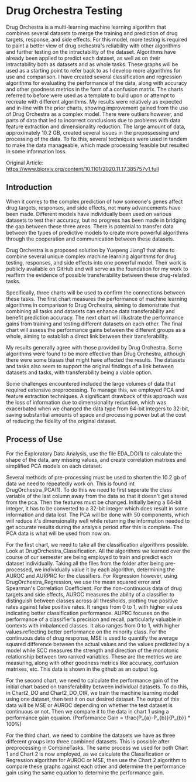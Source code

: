 # Drug Orchestra Testing

Drug Orchestra is a multi-learning machine learning algorithm that combines several datasets to merge the training and prediction of drug targets, response, and side effects.  For this model, more testing is required to paint a better view of drug orchestra's reliability with other algorithms and further testing on the intractability of the dataset. Algorithms have already been applied to predict each dataset, as well as on their intractability both as datasets and as whole tasks. These graphs will be used as a starting point to refer back to as I develop more algorithms for use and comparison. I have created several classification and regression algorithms for evaluating the performance of the data, along with accuracy and other goodness metrics in the form of a confusion matrix. The charts referred to before were used as a template to build upon or attempt to recreate with different algorithms. My results were relatively as expected and in-line with the prior charts, showing improvement gained from the use of Drug Orchestra as a complex model. There were outliers however, and parts of data that led to incorrect conclusions due to problems with data feature extraction and dimensionality reduction. The large amount of data, approximately 10.2 GB, created several issues in the prepossessing and processing of the data. To fix this, several techniques were used in tandem to make the data manageable, which made processing feasible but resulted in some information loss.

Original Article: https://www.biorxiv.org/content/10.1101/2020.11.17.385757v1.full

## Introduction

When it comes to the complex prediction of how someone's genes affect drug targets, responses, and side effects, not many advancements have been made. Different models have individually been used on various datasets to test their accuracy, but no progress has been made in bridging the gap between these three areas. There is potential to transfer data between the types of predictive models to create more powerful algorithms through the cooperation and communication between these datasets.

Drug Orchestra is a proposed solution by Yuepeng Jiang1 that aims to combine several unique complex machine learning algorithms for drug testing, responses, and side effects into one powerful model. Their work is publicly available on GitHub and will serve as the foundation for my work to reaffirm the evidence of possible transferability between these drug-related tasks.

Specifically, three charts will be used to confirm the connections between these tasks. The first chart measures the performance of machine learning algorithms in comparison to Drug Orchestra, aiming to demonstrate that combining all tasks and datasets can enhance data transferability and benefit prediction accuracy. The next chart will illustrate the performance gains from training and testing different datasets on each other. The final chart will assess the performance gains between the different groups as a whole, aiming to establish a direct link between their transferability.

My results generally agree with those provided by Drug Orchestra. Some algorithms were found to be more effective than Drug Orchestra, although there were some biases that might have affected the results. The datasets and tasks also seem to support the original findings of a link between datasets and tasks, with transferability being a viable option.

Some challenges encountered included the large volumes of data that required extensive preprocessing. To manage this, we employed PCA and feature extraction techniques. A significant drawback of this approach was the loss of information due to dimensionality reduction, which was exacerbated when we changed the data type from 64-bit integers to 32-bit, saving substantial amounts of space and processing power but at the cost of reducing the fidelity of the original dataset.

## Process of Use
For the Exploratory Data Analysis, use the file EDA_DO(1) to calculate the shape of the data, any missing values, and create correlation matrixes and simplified PCA models on each dataset. 

Several methods of pre-processing must be used to shorten the 10.2 gb of data we need to repeatedly work on. This is found int DrugOrchestra_PCA(1). To do this we need to first seperate the class variable of the last column away from the data so that it doesn't get altered from the pca. Then the features must be changed. Initially being a 64-bit integer, it has to be converted to a 32-bit integer which does result in some information and data lost. The PCA will be done with 50 components, which will reduce it's dimensionality well while returning the information needed to get accurate results during the analysis period after this is complete. The PCA data is what will be used from now on.

For the first chart, we need to take all the classification algorithms possible. Look at DrugOrchestra_Classification. All the algorithms we learned over the course of our semester are being employed to train and predict each dataset individually. Taking all the files from the folder after being pre-processed, we individually value it by each algorithm, determining the AUROC and AURPRC for the classifiers. For Regression however, using DrugOrchestra_Regression, we use the mean squared error and Spearman's Correlation Coefficient.   For the non-continuous data of drug targets and side effects, AUROC measures the ability of a classifier to distinguish between classes across all thresholds, plotting true positive rates against false positive rates. It ranges from 0 to 1, with higher values indicating better classification performance. AUPRC focuses on the performance of a classifier's precision and recall, particularly valuable in contexts with imbalanced classes. It also ranges from 0 to 1, with higher values reflecting better performance on the minority class. For the continuous data of drug response, MSE is used to quantify the average squared difference between the actual values and the values predicted by a model while SCC measures the strength and direction of the monotonic relationship between two ranked variables. These are the metrics we are measuring, along with other goodness metrics like accuracy, confusion matrixes, etc. This data is shown in the github as an output log.

  For the second chart, we need to calculate the performance gain of the initial chart based on transferability between individual datasets. To do this, in Chart2_DO and Chart2_DO_CtR, we train the machine learning model using one dataset, then test it on our desired dataset. The output of this data will be MSE or AUROC depending on whether the test dataset is continuous or not. Then we compare it to the data in chart 1 using a performance gain equaion. (Performance Gain = \frac{P_{a}-P_{b}}{P_{b}} * 100\%\)

   For the third chart, we need to combine the datasets we have as three different groups into three combined datasets. This is possible after preprocessing in CombineTasks. The same process we used for both Chart 1 and Chart 2 is now employed, as we calculate the Classification or Regression algorithm for AUROC or MSE, then use the Chart 2 algorithm to compare these graphs against each other and determine the performance gain using the same equation to determine the performance gain.
